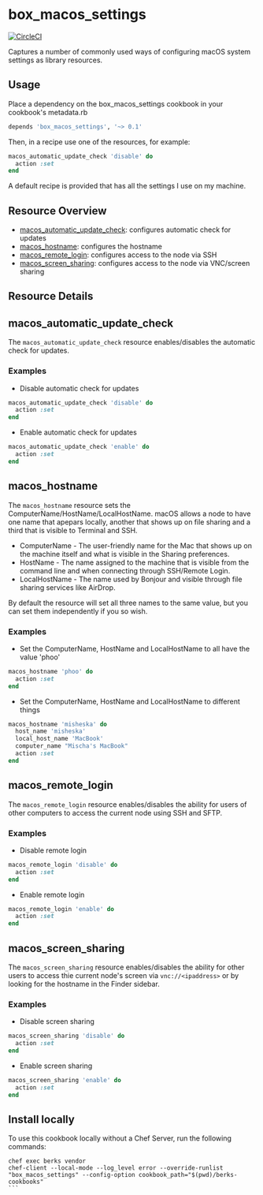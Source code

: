 # box_macos_settings
[![CircleCI](https://circleci.com/gh/misheska-cookbooks/box_macos_settings.svg?style=svg)](https://circleci.com/gh/misheska-cookbooks/box_macos_settings)

Captures a number of commonly used ways of configuring macOS system settings
as library resources.

## Usage

Place a dependency on the box_macos_settings cookbook in your cookbook's metadata.rb

```ruby
depends 'box_macos_settings', '~> 0.1'
```

Then, in a recipe use one of the resources, for example:

```ruby
macos_automatic_update_check 'disable' do
  action :set
end
```

A default recipe is provided that has all the settings I use on my machine.

## Resource Overview

- [macos_automatic_update_check](#macos_automatic_update_check): configures
  automatic check for updates
- [macos_hostname](#macos_hostname): configures the hostname
- [macos_remote_login](#macos_remote_login): configures access to the node via
  SSH
- [macos_screen_sharing](#macos_screen_sharing): configures access to the node
  via VNC/screen sharing
  
## Resource Details
## macos_automatic_update_check

The `macos_automatic_update_check` resource enables/disables the automatic
check for updates.

### Examples

- Disable automatic check for updates

```ruby
macos_automatic_update_check 'disable' do
  action :set
end
```

- Enable automatic check for updates

```ruby
macos_automatic_update_check 'enable' do
  action :set
end
```

## macos_hostname

The `macos_hostname` resource sets the ComputerName/HostName/LocalHostName.
macOS allows a node to have one name that apepars locally, another that
shows up on file sharing and a third that is visible to Terminal and SSH.

- ComputerName - The user-friendly name for the Mac that shows up on the
                 machine itself and what is visible in the Sharing preferences.
- HostName - The name assigned to the machine that is visible from the command
             line and when connecting through SSH/Remote Login.
- LocalHostName - The name used by Bonjour and visible through file sharing
                  services like AirDrop.

By default the resource will set all three names to the same value, but you
can set them independently if you so wish.

### Examples

- Set the ComputerName, HostName and LocalHostName to all have the value 'phoo'

```ruby
macos_hostname 'phoo' do
  action :set
end
```

- Set the ComputerName, HostName and LocalHostName to different things

```ruby
macos_hostname 'misheska' do
  host_name 'misheska'
  local_host_name 'MacBook'
  computer_name "Mischa's MacBook"
  action :set
end
```

## macos_remote_login

The `macos_remote_login` resource enables/disables the ability for users of
other computers to access the current node using SSH and SFTP.

### Examples

- Disable remote login

```ruby
macos_remote_login 'disable' do
  action :set
end
```

- Enable remote login

```ruby
macos_remote_login 'enable' do
  action :set
end
```

## macos_screen_sharing

The `macos_screen_sharing` resource enables/disables the ability for other
users to access thie current node's screen via `vnc://<ipaddress>` or by
looking for the hostname in the Finder sidebar.

### Examples

- Disable screen sharing

```ruby
macos_screen_sharing 'disable' do
  action :set
end
```

- Enable screen sharing

```ruby
macos_screen_sharing 'enable' do
  action :set
end
```

## Install locally

To use this cookbook locally without a Chef Server, run the following commands:

````
chef exec berks vendor
chef-client --local-mode --log_level error --override-runlist "box_macos_settings" --config-option cookbook_path="$(pwd)/berks-cookbooks"
```

